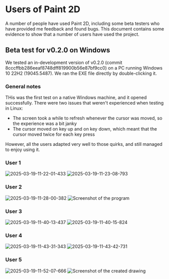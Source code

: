 # Users of Paint 2D

A number of people have used Paint 2D, including some beta testers who have provided me feedback and found bugs. This document contains some evidence to show that a number of users have used the project.

## Beta test for v0.2.0 on Windows

We tested an in-development version of v0.2.0 (commit 8cccffbb286eeaf8748dff819900b56e87bf9cc0) on a PC running Windows 10 22H2 (19045.5487). We ran the EXE file directly by double-clicking it.

### General notes

THis was the first test on a native Windows machine, and it opened successfully. There were two issues that weren't experienced when testing in Linux:

- The screen took a while to refresh whenever the cursor was moved, so the experience was a bit janky
- The cursor moved on key up and on key down, which meant that the cursor moved twice for each key press

However, all the users adapted very well to those quirks, and still managed to enjoy using it.

### User 1

![2025-03-19-11-22-01-433](https://github.com/user-attachments/assets/2f0e5c5f-7c77-4ba9-93e7-6ebe91b3fe27)
![2025-03-19-11-23-08-793](https://github.com/user-attachments/assets/45c4ed92-3708-4224-a73c-3d8850e0fa7b)

### User 2

![2025-03-19-11-28-00-382](https://github.com/user-attachments/assets/2e784636-c04f-410f-9539-15b6dfeeb159)
![Screenshot of the program](https://github.com/user-attachments/assets/5ac501c9-cb9e-4108-a35e-d00d83ec8899)

### User 3

![2025-03-19-11-40-13-437](https://github.com/user-attachments/assets/0ed59240-1a77-44ae-8c83-9f0042c61d34)
![2025-03-19-11-40-15-824](https://github.com/user-attachments/assets/da51118e-7b00-42e2-ba54-b29aa9460b3f)

### User 4

![2025-03-19-11-43-31-343](https://github.com/user-attachments/assets/2956c7de-1c25-4507-8b00-8519788386ae)
![2025-03-19-11-43-42-731](https://github.com/user-attachments/assets/cb16b60d-4b23-49e8-96f8-4a186aefbdce)

### User 5

![2025-03-19-11-52-07-666](https://github.com/user-attachments/assets/2cac8a2d-a8bf-4674-bccd-1fdaaf90e783)
![Screenshot of the created drawing](https://github.com/user-attachments/assets/8a735f88-11b1-41b1-b264-210f53ada8a8)


